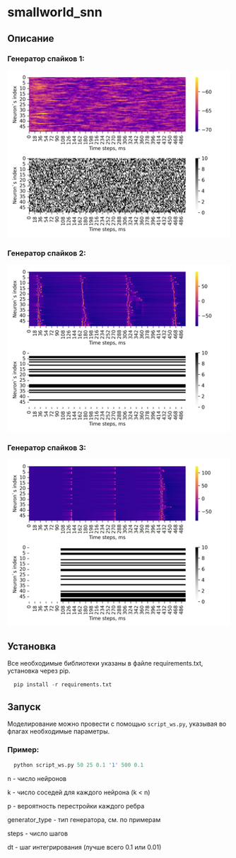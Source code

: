 # smallworld_snn
## Описание
### Генератор спайков 1:
![alt text](c87g2y5kad/heatmap.png)

### Генератор спайков 2:
![alt text](3ytc61d048/heatmap.png)

### Генератор спайков 3:
![alt text](r8qi2m0ogi/heatmap.png)
## Установка
Все необходимые библиотеки указаны в файле requirements.txt, установка через pip.
```python
  pip install -r requirements.txt
```

## Запуск
Моделирование можно провести с помощью ```script_ws.py```, указывая во флагах необходимые параметры. 

### Пример:
```python
  python script_ws.py 50 25 0.1 '1' 500 0.1
```

n - число нейронов 

k - число соседей для каждого нейрона (k < n)

p - вероятность перестройки каждого ребра

generator_type - тип генератора, см. по примерам

steps - число шагов

dt - шаг интегрирования (лучше всего 0.1 или 0.01)
